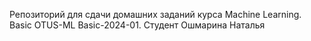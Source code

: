 Репозиторий для сдачи домашних заданий курса Machine Learning. Basic OTUS-ML Basic-2024-01. Студент Ошмарина Наталья
